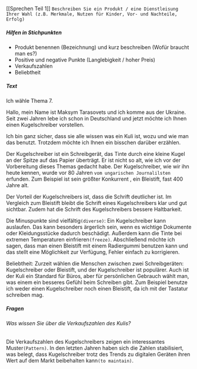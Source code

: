 [[Sprechen Teil 1]]
`Beschreiben Sie ein Produkt / eine Dienstleisung Ihrer Wahl (z.B. Merkmale, Nutzen für Kinder, Vor- und Nachteile, Erfolg)`
##### Hilfen in Stichpunkten
- Produkt benennen (Bezeichnung) und kurz beschreiben (Wofür braucht man es?)
- Positive und negative Punkte (Langlebigkeit / hoher Preis)
- Verkaufszahlen
- Beliebtheit
##### Text
Ich wähle Thema 7.

Hallo, mein Name ist Maksym Tarasovets und ich komme aus der Ukraine. Seit zwei Jahren lebe ich schon in Deutschland und jetzt möchte ich Ihnen einen Kugelschreiber vorstellen.

Ich bin ganz sicher, dass sie alle wissen was ein Kuli ist, wozu und wie man das benutzt. Trotzdem möchte ich Ihnen ein bisschen darüber erzählen. 

Der Kugelschreiber ist ein Schreibgerät, das Tinte durch eine kleine Kugel an der Spitze auf das Papier überträgt. Er ist nicht so alt, wie ich vor der Vorbereitung dieses Themas gedacht habe. Der Kugelschreiber, wie wir ihn heute kennen, wurde vor 80 Jahren `vom ungarischen Journalilsten` erfunden. Zum Beispiel ist sein größter Konkurrent , ein Bleistift, fast 400 Jahre alt. 

Der Vorteil der Kugelschreibers ist, dass die Schrift deutlicher ist. Im Vergleich zum Bleistift bleibt die Schrift eines Kugelschreibers klar und gut sichtbar. Zudem hat die Schrift des Kugelschreibers bessere Haltbarkeit.

Die Minuspunkte sind vielfältig`(diverse)`: Ein Kugelschreiber kann auslaufen. Das kann besonders ärgerlich sein, wenn es wichtige Dokumente oder Kleidungsstücke dadurch beschädigt. Außerdem kann die Tinte bei extremen Temperaturen einfrieren`(freeze)`. Abschließend möchte ich sagen, dass man einen Bleistift mit einem Radiergummi benutzen kann und das stellt eine Möglichkeit zur Verfügung, Fehler einfach zu korrigieren.

Beliebtheit: Zurzeit wählen die Menschen zwischen zwei Schreibgeräten: Kugelschreiber oder Bleistift, und der Kugelschreiber ist populärer. Auch ist der Kuli ein Standard für Büros, aber für persönlichen Gebrauch wählt man, was einem ein besseres Gefühl beim Schreiben gibt. Zum Beispiel benutze ich weder einen Kugelschreiber noch einen Bleistift, da ich mit der Tastatur schreiben mag.
##### Fragen
###### Was wissen Sie über die Verkaufszahlen des Kulis?
Die Verkaufszahlen des Kugelschreibers zeigen ein interessantes Muster`(Pattern)`. In den letzten Jahren haben sich die Zahlen stabilisiert, was belegt, dass Kugelschreiber trotz des Trends zu digitalen Geräten ihren Wert auf dem Markt beibehalten kann`(to maintain)`.